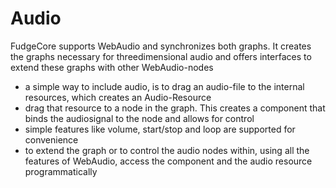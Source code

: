 # Audio
FudgeCore supports WebAudio and synchronizes both graphs. It creates the graphs necessary for threedimensional audio and offers interfaces to extend these graphs with other WebAudio-nodes
- a simple way to include audio, is to drag an audio-file to the internal resources, which creates an Audio-Resource
- drag that resource to a node in the graph. This creates a component that binds the audiosignal to the node and allows for control
- simple features like volume, start/stop and loop are supported for convenience
- to extend the graph or to control the audio nodes within, using all the features of WebAudio, access the component and the audio resource programmatically